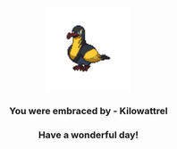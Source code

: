 <p align="center">
    <img src="https://raw.githubusercontent.com/PokeAPI/sprites/master/sprites/pokemon/941.png" width="150" height="150">
</p>
<h3 align="center">You were embraced by - <b>Kilowattrel</b></h3>
<h3 align="center">Have a wonderful day!</h3>
